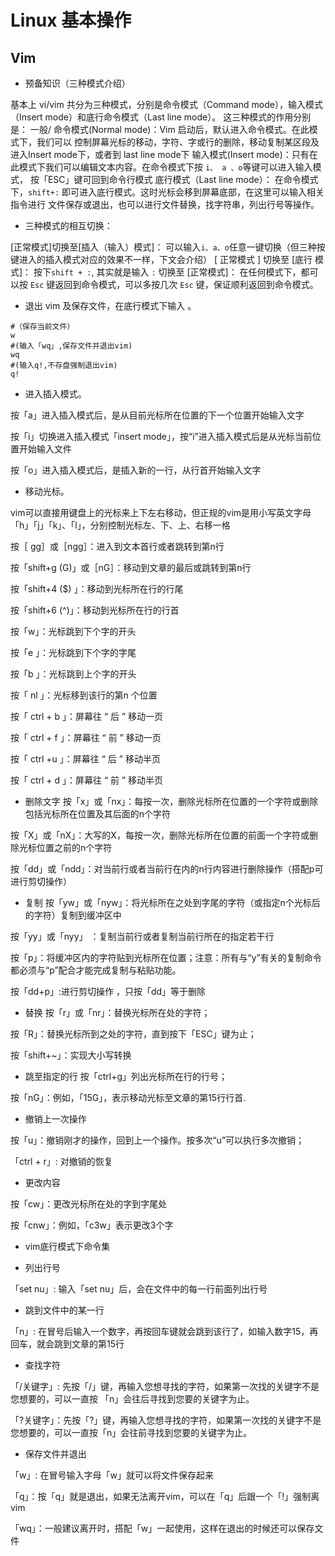 # Linux 基本操作

## Vim

- 预备知识（三种模式介绍）

基本上 vi/vim 共分为三种模式，分别是命令模式（Command mode），输入模式（Insert mode）和底行命令模式（Last line mode）。 这三种模式的作用分别是： 
一般/ 命令模式(Normal mode)：Vim 启动后，默认进入命令模式。在此模式下，我们可以 控制屏幕光标的移动，字符、字或行的删除，移动复制某区段及进入Insert mode下，或者到 last line mode下
输入模式(Insert mode)：只有在此模式下我们可以编辑文本内容。在命令模式下按 `i、 a 、o`等键可以进入输入模式， 按「ESC」键可回到命令行模式
底行模式（Last line mode）： 在命令模式下，`shift+:` 即可进入底行模式。这时光标会移到屏幕底部，在这里可以输入相关指令进行 文件保存或退出，也可以进行文件替换，找字符串，列出行号等操作。

- 三种模式的相互切换：

[正常模式]切换至[插入（输入）模式]： 可以输入`i、a、o`任意一键切换（但三种按键进入的插入模式对应的效果不一样，下文会介绍）
[ 正常模式 ] 切换至 [底行 模式]：  按下`shift + :`, 其实就是输入 `:`
切换至 [正常模式]： 在任何模式下，都可以按 `Esc` 键返回到命令模式，可以多按几次 `Esc` 键，保证顺利返回到命令模式。

- 退出 vim 及保存文件，在底行模式下输入 。

```shell
#（保存当前文件）
w 
#(输入「wq」,保存文件并退出vim)
wq 
#(输入q!,不存盘强制退出vim)
q! 
```

- 进入插入模式。

按「a」进入插入模式后，是从目前光标所在位置的下一个位置开始输入文字

按「i」切换进入插入模式「insert mode」，按“i”进入插入模式后是从光标当前位置开始输入文件

按「o」进入插入模式后，是插入新的一行，从行首开始输入文字

- 移动光标。

vim可以直接用键盘上的光标来上下左右移动，但正规的vim是用小写英文字母「h」「j」「k」、「l」，分别控制光标左、下、上、右移一格

按［ gg］或［ngg］：进入到文本首行或者跳转到第n行

按「shift+g (G)」或［nG］：移动到文章的最后或跳转到第n行

按「shift+4 ($) 」：移动到光标所在行的行尾

按「shift+6 (^)」：移动到光标所在行的行首

按「w」：光标跳到下个字的开头

按「e 」：光标跳到下个字的字尾

按「b 」：光标跳到上个字的开头

按「 nl 」：光标移到该行的第n 个位置

按「 ctrl + b 」：屏幕往 “ 后 ” 移动一页

按「 ctrl + f 」：屏幕往 “ 前 ” 移动一页

按「 ctrl +u 」：屏幕往 “ 后 ” 移动半页

按「 ctrl + d 」：屏幕往 “ 前 ” 移动半页

- 删除文字
按「x」或「nx」：每按一次，删除光标所在位置的一个字符或删除包括光标所在位置及其后面的n个字符

按「X」或「nX」：大写的X，每按一次，删除光标所在位置的前面一个字符或删除光标位置之前的n个字符

按「dd」或「ndd」：对当前行或者当前行在内的n行内容进行删除操作（搭配p可进行剪切操作）

- 复制 
按「yw」或「nyw」：将光标所在之处到字尾的字符（或指定n个光标后的字符）复制到缓冲区中

按「yy」或「nyy」 ：复制当前行或者复制当前行所在的指定若干行

按「p」：将缓冲区内的字符贴到光标所在位置；注意：所有与“y”有关的复制命令都必须与“p”配合才能完成复制与粘贴功能。

按「dd+p」:进行剪切操作 ，只按「dd」等于删除

- 替换 
按「r」或「nr」：替换光标所在处的字符；

按「R」：替换光标所到之处的字符，直到按下「ESC」键为止；

按「shift+~」：实现大小写转换

- 跳至指定的行 
按「ctrl+g」列出光标所在行的行号；

按「nG」：例如，「15G」，表示移动光标至文章的第15行行首.

- 撤销上一次操作

按「u」：撤销刚才的操作，回到上一个操作。按多次“u”可以执行多次撤销；

「ctrl + r」: 对撤销的恢复 
- 更改内容

按「cw」：更改光标所在处的字到字尾处

按「cnw」：例如，「c3w」表示更改3个字

- vim底行模式下命令集 

- 列出行号

「set nu」: 输入「set nu」后，会在文件中的每一行前面列出行号

- 跳到文件中的某一行

「n」: 在冒号后输入一个数字，再按回车键就会跳到该行了，如输入数字15，再回车，就会跳到文章的第15行

- 查找字符

「/关键字」: 先按「/」键，再输入您想寻找的字符，如果第一次找的关键字不是您想要的，可以一直按 「n」会往后寻找到您要的关键字为止。

「?关键字」：先按「?」键，再输入您想寻找的字符，如果第一次找的关键字不是您想要的，可以一直按「n」会往前寻找到您要的关键字为止。

- 保存文件并退出

「w」: 在冒号输入字母「w」就可以将文件保存起来

「q」：按「q」就是退出，如果无法离开vim，可以在「q」后跟一个「!」强制离vim

「wq」：一般建议离开时，搭配「w」一起使用，这样在退出的时候还可以保存文件
